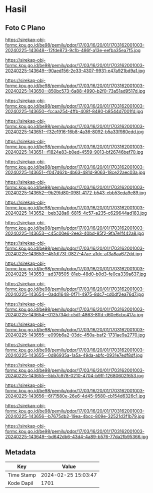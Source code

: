 # Hasil

## Foto C Plano

https://sirekap-obj-formc.kpu.go.id/be98/pemilu/pdpr/17/03/16/20/01/1703162001003-20240225-143648--12fde873-9c1b-486f-a13e-eefba35ea7f5.jpg

https://sirekap-obj-formc.kpu.go.id/be98/pemilu/pdpr/17/03/16/20/01/1703162001003-20240225-143649--90aed156-2e33-4307-9931-e47a921bd9a1.jpg

https://sirekap-obj-formc.kpu.go.id/be98/pemilu/pdpr/17/03/16/20/01/1703162001003-20240225-143650--850bc573-6a88-4990-b2f0-73a51ad9517d.jpg

https://sirekap-obj-formc.kpu.go.id/be98/pemilu/pdpr/17/03/16/20/01/1703162001003-20240225-143650--fccaa254-4ffb-408f-8480-b8544d7001fd.jpg

https://sirekap-obj-formc.kpu.go.id/be98/pemilu/pdpr/17/03/16/20/01/1703162001003-20240225-143651--f32e1916-16b8-4a36-8092-b5a33f980edd.jpg

https://sirekap-obj-formc.kpu.go.id/be98/pemilu/pdpr/17/03/16/20/01/1703162001003-20240225-143651--f1824e83-b0ed-4559-9013-bf26746bef70.jpg

https://sirekap-obj-formc.kpu.go.id/be98/pemilu/pdpr/17/03/16/20/01/1703162001003-20240225-143651--f047d62b-4b63-481d-9063-18ce22aec03a.jpg

https://sirekap-obj-formc.kpu.go.id/be98/pemilu/pdpr/17/03/16/20/01/1703162001003-20240225-143652--9b29fd80-098f-4172-b543-ebb53eda9e89.jpg

https://sirekap-obj-formc.kpu.go.id/be98/pemilu/pdpr/17/03/16/20/01/1703162001003-20240225-143652--beb328a6-6815-4c57-a235-c629644ad183.jpg

https://sirekap-obj-formc.kpu.go.id/be98/pemilu/pdpr/17/03/16/20/01/1703162001003-20240225-143653--c45c00e6-2ee3-40bd-85f2-9fa7e1f442a8.jpg

https://sirekap-obj-formc.kpu.go.id/be98/pemilu/pdpr/17/03/16/20/01/1703162001003-20240225-143653--451df73f-0827-47ae-a1dc-af3a8aa672dd.jpg

https://sirekap-obj-formc.kpu.go.id/be98/pemilu/pdpr/17/03/16/20/01/1703162001003-20240225-143653--ad378505-81eb-48d0-b0d3-fe0ca339a637.jpg

https://sirekap-obj-formc.kpu.go.id/be98/pemilu/pdpr/17/03/16/20/01/1703162001003-20240225-143654--0add1648-0f71-4975-8dc7-cd0df2ea76d7.jpg

https://sirekap-obj-formc.kpu.go.id/be98/pemilu/pdpr/17/03/16/20/01/1703162001003-20240225-143654--0125734d-c5df-4863-8ffd-d60e6cbc417a.jpg

https://sirekap-obj-formc.kpu.go.id/be98/pemilu/pdpr/17/03/16/20/01/1703162001003-20240225-143655--e099b6a2-03dc-450a-baf2-1731ae9a2770.jpg

https://sirekap-obj-formc.kpu.go.id/be98/pemilu/pdpr/17/03/16/20/01/1703162001003-20240225-143655--0d86935a-1a5a-49da-abfc-0931e7edf8df.jpg

https://sirekap-obj-formc.kpu.go.id/be98/pemilu/pdpr/17/03/16/20/01/1703162001003-20240225-143655--5bb7c978-0210-4704-b9ff-12680602f653.jpg

https://sirekap-obj-formc.kpu.go.id/be98/pemilu/pdpr/17/03/16/20/01/1703162001003-20240225-143656--6f71580e-26e6-4d45-9580-cb154d6326c1.jpg

https://sirekap-obj-formc.kpu.go.id/be98/pemilu/pdpr/17/03/16/20/01/1703162001003-20240225-143656--b7675db2-19ea-4bcc-809e-32521d3f1b79.jpg

https://sirekap-obj-formc.kpu.go.id/be98/pemilu/pdpr/17/03/16/20/01/1703162001003-20240225-143649--bd642db6-43d4-4a89-b576-77da2fb95366.jpg


## Metadata

| Key        | Value               |
| ---------- | ------------------- |
| Time Stamp | 2024-02-25 15:03:47 |
| Kode Dapil | 1701                |



